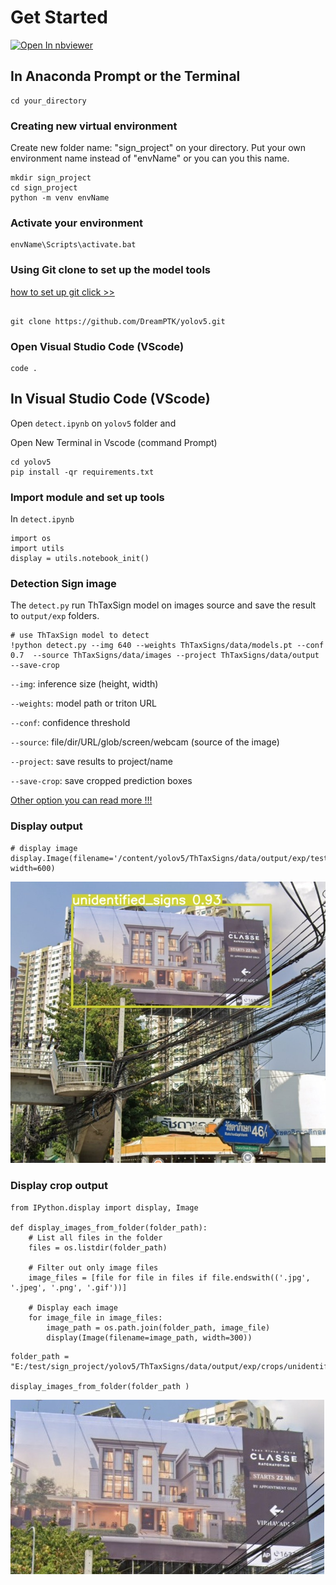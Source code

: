 # Get Started

<a href="https://nbviewer.org/github/DreamPTK/yolov5/blob/master/detect.ipynb"><img src="https://user-images.githubusercontent.com/2791223/29387450-e5654c72-8294-11e7-95e4-090419520edb.png" alt="Open In nbviewer"></a>

## In Anaconda Prompt or the Terminal

    cd your_directory

### Creating new virtual environment
Create new folder name: "sign_project" on your directory. Put your own environment name instead of "envName" or you can you this name.

    mkdir sign_project
    cd sign_project
    python -m venv envName

### Activate your environment 

    envName\Scripts\activate.bat


<!-- ### Installation

    pip install ThTaxSigns -->


<!-- open new terminal (command line) -->

### Using Git clone to set up the model tools
[how to set up git click >>](https://stackpython.medium.com/%E0%B8%97%E0%B8%B3%E0%B8%84%E0%B8%A7%E0%B8%B2%E0%B8%A1%E0%B8%A3%E0%B8%B9%E0%B9%89%E0%B8%88%E0%B8%B1%E0%B8%81-git-github-%E0%B8%9E%E0%B8%A3%E0%B9%89%E0%B8%AD%E0%B8%A1%E0%B8%81%E0%B8%B2%E0%B8%A3%E0%B9%83%E0%B8%8A%E0%B9%89%E0%B8%87%E0%B8%B2%E0%B8%99%E0%B8%A3%E0%B9%88%E0%B8%A7%E0%B8%A1%E0%B8%81%E0%B8%B1%E0%B8%9A-vs-code-%E0%B9%80%E0%B8%9A%E0%B8%B7%E0%B9%89%E0%B8%AD%E0%B8%87%E0%B8%95%E0%B9%89%E0%B8%99-f848f41a39e9)

```

git clone https://github.com/DreamPTK/yolov5.git

```
### Open Visual Studio Code (VScode)

```
code .

```


## In Visual Studio Code (VScode)

Open `detect.ipynb` on `yolov5` folder and

Open New Terminal in Vscode (command Prompt)

```
cd yolov5
pip install -qr requirements.txt  

```

### Import module and set up tools

In `detect.ipynb`

```
import os
import utils
display = utils.notebook_init()

```

### Detection Sign image

The `detect.py` run ThTaxSign model on images source and save the result to `output/exp` folders.

```
# use ThTaxSign model to detect 
!python detect.py --img 640 --weights ThTaxSigns/data/models.pt --conf 0.7  --source ThTaxSigns/data/images --project ThTaxSigns/data/output --save-crop

```
 `--img`: inference size (height, width)

`--weights`: model path or triton URL

`--conf`: confidence threshold

`--source`: file/dir/URL/glob/screen/webcam (source of the image)

`--project`: save results to project/name

`--save-crop`: save cropped prediction boxes

[Other option you can read more !!!](https://github.com/ultralytics/yolov5/blob/master/detect.py)



### Display output

```
# display image
display.Image(filename='/content/yolov5/ThTaxSigns/data/output/exp/testimg2.jpg', width=600)

```

![123](img/testimg2.jpg)

### Display crop output

```
from IPython.display import display, Image

def display_images_from_folder(folder_path):
    # List all files in the folder
    files = os.listdir(folder_path)
    
    # Filter out only image files
    image_files = [file for file in files if file.endswith(('.jpg', '.jpeg', '.png', '.gif'))]
    
    # Display each image
    for image_file in image_files:
        image_path = os.path.join(folder_path, image_file)
        display(Image(filename=image_path, width=300))

```

```
folder_path = "E:/test/sign_project/yolov5/ThTaxSigns/data/output/exp/crops/unidentified_signs"

display_images_from_folder(folder_path )

```

![123](img/testimg_crop.jpg)




